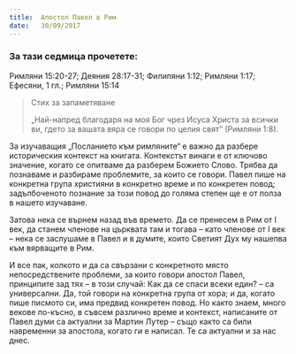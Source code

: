 ```yaml
---
title:  Апостол Павел в Рим
date:   30/09/2017
---
```


### За тази седмица прочетете:
Римляни 15:20-27; Деяния 28:17-31; Филипяни 1:12; Римляни 1:17; Ефесяни, 1 гл.; Римляни 15:14

> <p>Стих за запаметяване</p>
> „Най-напред благодаря на моя Бог чрез Исуса Христа за всички ви, гдето за вашата вяра се говори по целия свят” (Римляни 1:8). 

За изучаващия „Посланието към римляните“ е важно да разбере историческия контекст на книгата. Контекстът винаги е от ключово значение, когато се опитваме да разберем Божието Слово. Трябва да познаваме и разбираме проблемите, за които се говори. Павел пише на конкретна група християни в конкретно време и по конкретен повод; задълбоченото познание за този повод до голяма степен ще е от полза в нашето изучаване.

Затова нека се върнем назад във времето. Да се пренесем в Рим от I век, да станем членове на църквата там и тогава – като членове от I век – нека се заслушаме в Павел и в думите, които Светият Дух му нашепва към вярващите в Рим.

И все пак, колкото и да са свързани с конкретното място непосредствените проблеми, за които говори апостол Павел, принципите зад тях – в този случай: Как да се спаси всеки един? – са универсални. Да, той говори на конкретна група от хора; и да, когато пише писмото си, има предвид конкретен повод. Но както знаем, много векове по-късно, в съвсем различно време и контекст, написаните от Павел думи са актуални за Мартин Лутер – също както са били навременни за апостола, когато ги е написал. Те са актуални и за нас днес.